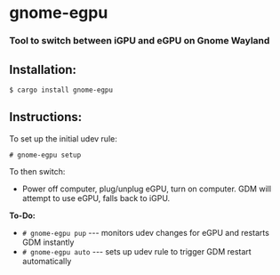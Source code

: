 # gnome-egpu

### Tool to switch between iGPU and eGPU on Gnome Wayland


## Installation:

```
$ cargo install gnome-egpu
```


## Instructions:

To set up the initial udev rule:

```
# gnome-egpu setup
```

To then switch:

- Power off computer, plug/unplug eGPU, turn on computer. GDM will attempt to use eGPU, falls back to iGPU.

**To-Do:**
- ```# gnome-egpu pup``` --- monitors udev changes for eGPU and restarts GDM instantly
- ```# gnome-egpu auto``` --- sets up udev rule to trigger GDM restart automatically

